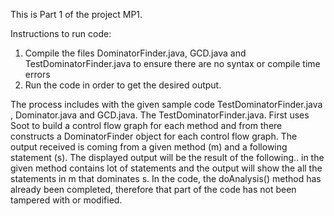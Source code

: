 This is Part 1 of the project MP1. 

Instructions to run code:

1. Compile the files DominatorFinder.java, GCD.java and TestDominatorFinder.java to ensure there are no syntax or compile time errors
2. Run the code in order to get the desired output. 

The process includes with the given sample code TestDominatorFinder.java , Dominator.java and GCD.java. The TestDominatorFinder.java. 
First uses Soot to build a control flow graph for each method and from there constructs a DominatorFinder object for each control flow graph. 
The output received is coming from a given method (m) and a following statement (s). The displayed output will be the result of the following..
in the given method contains lot of statements and the output will show the all the statements in m that dominates s. In the code, the doAnalysis() method has 
already been completed, therefore that part of the code has not been tampered with or modified. 
